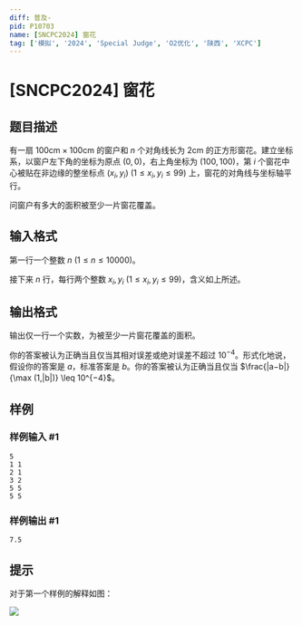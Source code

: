 ```yaml
---
diff: 普及-
pid: P10703
name: [SNCPC2024] 窗花
tag: ['模拟', '2024', 'Special Judge', 'O2优化', '陕西', 'XCPC']
---
```

# [SNCPC2024] 窗花
## 题目描述

有一扇 $100 \text{cm} \times 100 \text{cm}$ 的窗户和 $n$ 个对角线长为 $2 \text{cm}$ 的正方形窗花。建立坐标系，以窗户左下角的坐标为原点 $(0,0)$，右上角坐标为 $(100,100)$，第 $i$ 个窗花中心被贴在非边缘的整坐标点 $(x_i,y_i)$ ($1 \leq x_i,y_i \leq 99$) 上，窗花的对角线与坐标轴平行。

问窗户有多大的面积被至少一片窗花覆盖。
## 输入格式

第一行一个整数 $n$ ($1 \leq n \leq 10000$)。


接下来 $n$ 行，每行两个整数 $x_i,y_i$ ($1 \leq x_i,y_i \leq 99$)，含义如上所述。
## 输出格式

输出仅一行一个实数，为被至少一片窗花覆盖的面积。

你的答案被认为正确当且仅当其相对误差或绝对误差不超过 $10^{−4}$。形式化地说，假设你的答案是 $a$，标准答案是 $b$。你的答案被认为正确当且仅当 $\frac{|a−b|}{\max (1,|b|)} \leq 10^{−4}$。

## 样例

### 样例输入 #1
```
5
1 1
2 1
3 2
5 5
5 5

```
### 样例输出 #1
```
7.5

```
## 提示



对于第一个样例的解释如图：

![](https://cdn.luogu.com.cn/upload/image_hosting/wzkohjei.png)
